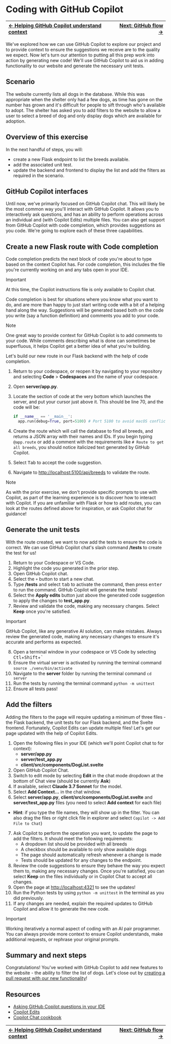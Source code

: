 # Coding with GitHub Copilot

| [← Helping GitHub Copilot understand context][walkthrough-previous] | [Next: GitHub flow →][walkthrough-next] |
|:-----------------------------------|------------------------------------------:|

We've explored how we can use GitHub Copilot to explore our project and to provide context to ensure the suggestions we receive are to the quality we expect. Now let's turn our attention to putting all this prep work into action by generating new code! We'll use GitHub Copilot to aid us in adding functionality to our website and generate the necessary unit tests.

## Scenario

The website currently lists all dogs in the database. While this was appropriate when the shelter only had a few dogs, as time has gone on the number has grown and it's difficult for people to sift through who's available to adopt. The shelter has asked you to add filters to the website to allow a user to select a breed of dog and only display dogs which are available for adoption.

## Overview of this exercise

In the next handful of steps, you will:

- create a new Flask endpoint to list the breeds available.
- add the associated unit test.
- update the backend and frontend to display the list and add the filters as required in the scenario.

## GitHub Copilot interfaces

Until now, we've primarily focused on GitHub Copilot chat. This will likely be the most common way you'll interact with GitHub Copilot. It allows you to interactively ask questions, and has an ability to perform operations across an individual and (with Copilot Edits) multiple files. You can also get support from GitHub Copilot with code completion, which provides suggestions as you code. We're going to explore each of these three capabilities.

## Create a new Flask route with Code completion

Code completion predicts the next block of code you're about to type based on the context Copilot has. For code completion, this includes the file you're currently working on and any tabs open in your IDE.

> [!IMPORTANT]
> At this time, the Copilot instructions file is only available to Copilot chat.

Code completion is best for situations where you know what you want to do, and are more than happy to just start writing code with a bit of a helping hand along the way. Suggestions will be generated based both on the code you write (say a function definition) and comments you add to your code.

> [!NOTE]
> One great way to provide context for GitHub Copilot is to add comments to your code. While comments describing what is done can sometimes be superfluous, it helps Copilot get a better idea of what you're building.

Let's build our new route in our Flask backend with the help of code completion.

1. Return to your codespace, or reopen it by navigating to your repository and selecting **Code** > **Codespaces** and the name of your codespace.
2. Open **server/app.py**.
3. Locate the section of code at the very bottom which launches the server, and put your cursor just above it. This should be line 70, and the code will be:

    ```python
    if __name__ == '__main__':
      app.run(debug=True, port=5100) # Port 5100 to avoid macOS conflicts
    ```

4. Create the route which will call the database to find all breeds, and returns a JSON array with their names and IDs. If you begin typing `@app.route` or add a comment with the requirements like `# Route to get all breeds`, you should notice italicized text generated by GitHub Copilot.
5. Select <kbd>Tab</kbd> to accept the code suggestion.
6. Navigate to [http://localhost:5100/api/breeds][localhost-breeds] to validate the route.

> [!NOTE]
> As with the prior exercise, we don't provide specific prompts to use with Copilot, as part of the learning experience is to discover how to interact with Copilot. If you are unfamiliar with Flask or how to add routes, you can look at the routes defined above for inspiration, or ask Copilot chat for guidance!

## Generate the unit tests

With the route created, we want to now add the tests to ensure the code is correct. We can use GitHub Copilot chat's slash command **/tests** to create the test for us!

1. Return to your Codespace or VS Code.
2. Highlight the code you generated in the prior step.
3. Open GitHub Copilot chat.
4. Select the `+` button to start a new chat.
5. Type **/tests** and select <kbd>tab</kbd> to activate the command, then press <kbd>enter</kbd> to run the command. GitHub Copilot will generate the tests!
6. Select the **Apply edits** button just above the generated code suggestion to apply the changes to **test_app.py**.
7. Review and validate the code, making any necessary changes. Select **Keep** once you're satisfied.
> [!IMPORTANT]
> GitHub Copilot, like any generative AI solution, can make mistakes. Always review the generated code, making any necessary changes to ensure it's accurate and performs as expected.
8. Open a terminal window in your codespace or VS Code by selecting <kbd>Ctl</kbd>+<kbd>Shift</kbd>+<kbd>`</kbd>
9. Ensure the virtual server is activated by running the terminal command `source ./venv/bin/activate`
10. Navigate to the **server** folder by running the terminal command `cd server`
11. Run the tests by running the terminal command `python -m unittest`
12. Ensure all tests pass!

## Add the filters

Adding the filters to the page will require updating a minimum of three files - the Flask backend, the unit tests for our Flask backend, and the Svelte frontend. Fortunately, Copilot Edits can update multiple files! Let's get our page updated with the help of Copilot Edits.

1. Open the following files in your IDE (which we'll point Copilot chat to for context):
   - **server/app.py**
   - **server/test_app.py**
   - **client/src/components/DogList.svelte** 
2. Open GitHub Copilot Chat.
3. Switch to edit mode by selecting **Edit** in the chat mode dropdown at the bottom of Chat view (should be currently **Ask**)
4. If available, select **Claude 3.7 Sonnet** for the model.
5. Select **Add Context...** in the chat window.
6. Select **server/app.py**, **client/src/components/DogList.svelte** and **server/test_app.py** files (you need to select **Add context** for each file) 
  - **Hint**: if you type the file names, they will show up in the filter. You can also drag the files or right click file in explorer and select `Copilot -> Add File to Chat`)

7. Ask Copilot to perform the operation you want, to update the page to add the filters. It should meet the following requirements:
    - A dropdown list should be provided with all breeds
    - A checkbox should be available to only show available dogs
    - The page should automatically refresh whenever a change is made
    - Tests should be updated for any changes to the endpoint.
8. Review the code suggestions to ensure they behave the way you expect them to, making any necessary changes. Once you're satisfied, you can select **Keep** on the files individually or in Copilot Chat to accept all changes.
9. Open the page at [http://localhost:4321][localhost] to see the updates!
10. Run the Python tests by using `python -m unittest` in the terminal as you did previously.
11. If any changes are needed, explain the required updates to GitHub Copilot and allow it to generate the new code.

> [!IMPORTANT]
> Working iteratively a normal aspect of coding with an AI pair programmer. You can always provide more context to ensure Copilot understands, make additional requests, or rephrase your original prompts.

## Summary and next steps
Congratulations! You've worked with GitHub Copilot to add new features to the website - the ability to filter the list of dogs. Let's close out by [creating a pull request with our new functionality][walkthrough-next]!

## Resources
- [Asking GitHub Copilot questions in your IDE][copilot-questions]
- [Copilot Edits][copilot-chat-edits]
- [Copilot Chat cookbook][copilot-chat-cookbook]

| [← Helping GitHub Copilot understand context][walkthrough-previous] | [Next: GitHub flow →][walkthrough-next] |
|:-----------------------------------|------------------------------------------:|

[copilot-chat-cookbook]: https://docs.github.com/en/copilot/copilot-chat-cookbook
[copilot-chat-edits]: https://code.visualstudio.com/docs/copilot/copilot-edits
[copilot-questions]: https://docs.github.com/en/copilot/using-github-copilot/copilot-chat/asking-github-copilot-questions-in-your-ide
[localhost]: http://localhost:4321
[localhost-breeds]: http://localhost:5100/api/breeds
[walkthrough-previous]: 5-context.md
[walkthrough-next]: 7-github-flow.md
